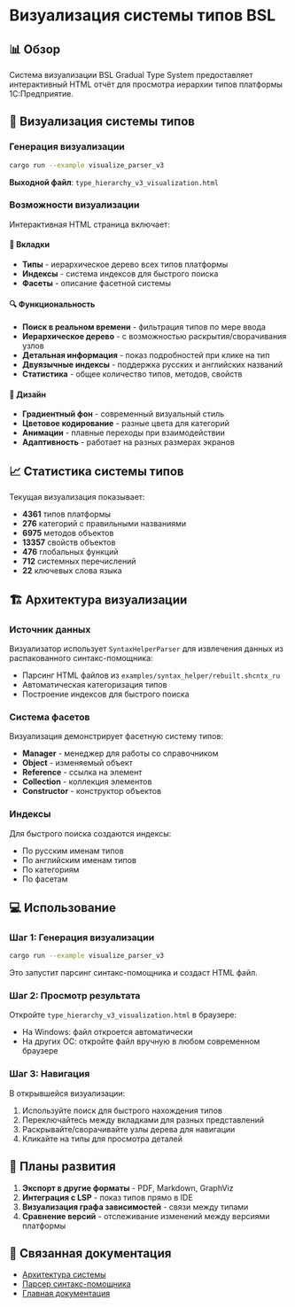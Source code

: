 # Визуализация системы типов BSL

## 📊 Обзор

Система визуализации BSL Gradual Type System предоставляет интерактивный HTML отчёт для просмотра иерархии типов платформы 1С:Предприятие.

## 🎯 Визуализация системы типов

### Генерация визуализации

```bash
cargo run --example visualize_parser_v3
```

**Выходной файл**: `type_hierarchy_v3_visualization.html`

### Возможности визуализации

Интерактивная HTML страница включает:

#### 📑 Вкладки
- **Типы** - иерархическое дерево всех типов платформы
- **Индексы** - система индексов для быстрого поиска
- **Фасеты** - описание фасетной системы

#### 🔍 Функциональность
- **Поиск в реальном времени** - фильтрация типов по мере ввода
- **Иерархическое дерево** - с возможностью раскрытия/сворачивания узлов
- **Детальная информация** - показ подробностей при клике на тип
- **Двуязычные индексы** - поддержка русских и английских названий
- **Статистика** - общее количество типов, методов, свойств

#### 🎨 Дизайн
- **Градиентный фон** - современный визуальный стиль
- **Цветовое кодирование** - разные цвета для категорий
- **Анимации** - плавные переходы при взаимодействии
- **Адаптивность** - работает на разных размерах экранов

## 📈 Статистика системы типов

Текущая визуализация показывает:
- **4361** типов платформы
- **276** категорий с правильными названиями
- **6975** методов объектов
- **13357** свойств объектов
- **476** глобальных функций
- **712** системных перечислений
- **22** ключевых слова языка

## 🏗️ Архитектура визуализации

### Источник данных

Визуализатор использует `SyntaxHelperParser` для извлечения данных из распакованного синтакс-помощника:
- Парсинг HTML файлов из `examples/syntax_helper/rebuilt.shcntx_ru`
- Автоматическая категоризация типов
- Построение индексов для быстрого поиска

### Система фасетов

Визуализация демонстрирует фасетную систему типов:
- **Manager** - менеджер для работы со справочником
- **Object** - изменяемый объект
- **Reference** - ссылка на элемент
- **Collection** - коллекция элементов
- **Constructor** - конструктор объектов

### Индексы

Для быстрого поиска создаются индексы:
- По русским именам типов
- По английским именам типов
- По категориям
- По фасетам

## 💻 Использование

### Шаг 1: Генерация визуализации

```bash
cargo run --example visualize_parser_v3
```

Это запустит парсинг синтакс-помощника и создаст HTML файл.

### Шаг 2: Просмотр результата

Откройте `type_hierarchy_v3_visualization.html` в браузере:
- На Windows: файл откроется автоматически
- На других ОС: откройте файл вручную в любом современном браузере

### Шаг 3: Навигация

В открывшейся визуализации:
1. Используйте поиск для быстрого нахождения типов
2. Переключайтесь между вкладками для разных представлений
3. Раскрывайте/сворачивайте узлы дерева для навигации
4. Кликайте на типы для просмотра деталей

## 🚀 Планы развития

1. **Экспорт в другие форматы** - PDF, Markdown, GraphViz
2. **Интеграция с LSP** - показ типов прямо в IDE
3. **Визуализация графа зависимостей** - связи между типами
4. **Сравнение версий** - отслеживание изменений между версиями платформы

## 🔗 Связанная документация

- [Архитектура системы](../architecture/overview.md)
- [Парсер синтакс-помощника](parser-syntax-helper.md)
- [Главная документация](../README.md)